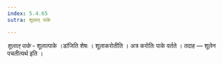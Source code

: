 ```yaml
---
index: 5.4.65
sutra: शूलात् पाके

---
```

_शूलात् पाके_ - शूलात्पाके ।डा॑जिति शेषः । शूलाकरोतीति । अत्र करोतिः पाके वर्तते । तदाह — शूलेन पचतीत्यर्थ इति ।